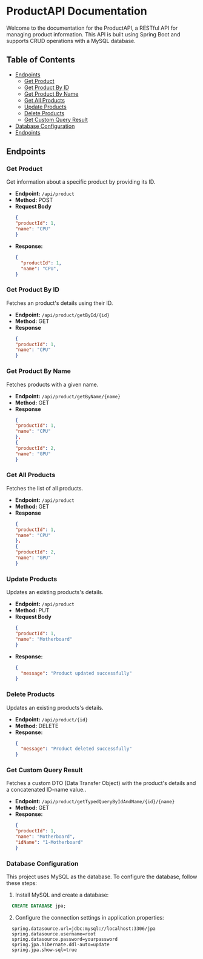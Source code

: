 # ProductAPI Documentation

Welcome to the documentation for the ProductAPI, a RESTful API for managing product information. This API is built using Spring Boot and supports CRUD operations with a MySQL database.

## Table of Contents

- [Endpoints](#endpoints)
  - [Get Product](#get-product)
  - [Get Product By ID](#get-product-by-id)
  - [Get Product By Name](#get-product-by-name)
  - [Get All Products](#get-all-products)
  - [Update Products](#update-products)
  - [Delete Products](#delete-products)
  - [Get Custom Query Result](#get-custom-query-result)
- [Database Configuration](#database-configuration)
- [Endpoints](#endpoints)

## Endpoints

### Get Product

Get information about a specific product by providing its ID.

- **Endpoint:** `/api/product`
- **Method:** POST
- **Request Body**
  ```json
  {
  "productId": 1,
  "name": "CPU"
  }
  ```
- **Response:**
  ```json
  {
    "productId": 1,
    "name": "CPU",
  }
  ```

### Get Product By ID

Fetches an product's details using their ID.

- **Endpoint:** `/api/product/getById/{id}`
- **Method:** GET
- **Response**
  ```json
  {
  "productId": 1,
  "name": "CPU"
  }
  ```

### Get Product By Name

Fetches products with a given name.
  
- **Endpoint:** `/api/product/getByName/{name}`
- **Method:** GET
- **Response**
  ```json
  {
  "productId": 1,
  "name": "CPU"
  },
  {
  "productId": 2,
  "name": "GPU"
  }
  ```
  
### Get All Products

Fetches the list of all products.
  
- **Endpoint:** `/api/product`
- **Method:** GET
- **Response**
  ```json
  {
  "productId": 1,
  "name": "CPU"
  },
  {
  "productId": 2,
  "name": "GPU"
  }
  ```
  
### Update Products

Updates an existing products's details.
  
- **Endpoint:** `/api/product`
- **Method:** PUT
- **Request Body**
  ```json
  {
  "productId": 1,
  "name": "Motherboard"
  }
  ```
- **Response:**
  ```json
  {
    "message": "Product updated successfully"
  }
  ```
  
### Delete Products

Updates an existing products's details.
  
- **Endpoint:** `/api/product/{id}`
- **Method:** DELETE
- **Response:**
  ```json
  {
    "message": "Product deleted successfully"
  }
  ```

### Get Custom Query Result

Fetches a custom DTO (Data Transfer Object) with the product's details and a concatenated ID-name value..

- **Endpoint:** `/api/product/getTypedQueryByIdAndName/{id}/{name}`
- **Method:** GET
- **Response:**
  ```json
  {
  "productId": 1,
  "name": "Motherboard",
  "idName": "1-Motherboard"
  }
  ```
  
### Database Configuration
This project uses MySQL as the database. To configure the database, follow these steps:

1. Install MySQL and create a database:
```sql
  CREATE DATABASE jpa;
```
2. Configure the connection settings in application.properties:
```
  spring.datasource.url=jdbc:mysql://localhost:3306/jpa
  spring.datasource.username=root
  spring.datasource.password=yourpassword
  spring.jpa.hibernate.ddl-auto=update
  spring.jpa.show-sql=true
```
